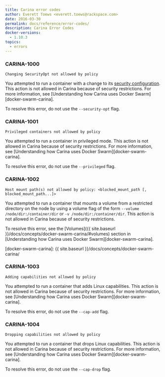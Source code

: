 ```yaml
---
title: Carina error codes
author: Everett Toews <everett.toews@rackspace.com>
date: 2016-03-30
permalink: docs/reference/error-codes/
description: Carina Error Codes
docker-versions:
  - 1.10.3
topics:
  - errors
---
```


### CARINA-1000

`Changing SecurityOpt not allowed by policy`

You attempted to run a container with a change to its [security configuration](https://docs.docker.com/engine/reference/run/#security-configuration). This action is not allowed in Carina because of security restrictions. For more information, see [Understanding how Carina uses Docker Swarm][docker-swarm-carina]. 

To resolve this error, do not use the `--security-opt` flag.

### CARINA-1001

`Privileged containers not allowed by policy`

You attempted to run a container in privileged mode. This action is not allowed in Carina because of security restrictions. For more information, see [Understanding how Carina uses Docker Swarm][docker-swarm-carina]. 

To resolve this error, do not use the `--privileged` flag.

### CARINA-1002

`Host mount path(s) not allowed by policy: <blocked_mount_path [, blocked_mount_path...]>`

You attempted to run a container that mounts a volume from a restricted directory on the node by using a volume flag of the form `--volume /node/dir:/container/dir` or `-v /node/dir:/container/dir`. This action is not allowed in Carina because of security restrictions. 

To resolve this error, see the [Volumes]({{ site.baseurl }}/docs/concepts/docker-swarm-carina/#volumes) section in [Understanding how Carina uses Docker Swarm][docker-swarm-carina].

[docker-swarm-carina]: {{ site.baseurl }}/docs/concepts/docker-swarm-carina/

### CARINA-1003

`Adding capabilities not allowed by policy`

You attempted to run a container that adds Linux capabilities. This action is not allowed in Carina because of security restrictions. For more information, see [Understanding how Carina uses Docker Swarm][docker-swarm-carina]. 

To resolve this error, do not use the `--cap-add` flag.

### CARINA-1004

`Dropping capabilities not allowed by policy`

You attempted to run a container that drops Linux capabilities. This action is not allowed in Carina because of security restrictions. For more information, see [Understanding how Carina uses Docker Swarm][docker-swarm-carina]. 

To resolve this error, do not use the `--cap-drop` flag.
